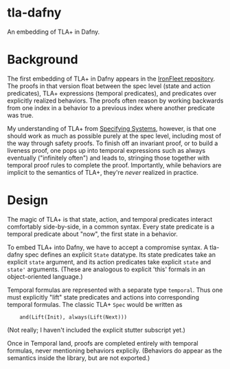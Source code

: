 # tla-dafny
An embedding of TLA+ in Dafny.

# Background

The first embedding of TLA+ in Dafny appears in the
[IronFleet repository](https://github.com/Microsoft/Ironclad/tree/master/ironfleet/src). The proofs in that version float between the spec level
(state and action predicates), TLA+ expressions (temporal predicates),
and predicates over explicitly realized behaviors. The proofs often reason
by working backwards from one index in a behavior to a previous index where
another predicate was true.

My understanding of TLA+ from
[Specifying Systems](https://lamport.azurewebsites.net/tla/book-02-08-08.pdf),
however, is that one should work as much as possible purely at the spec level,
including most of the way through safety proofs.
To finish off an invariant proof, or to build a liveness proof, one pops up
into temporal expressions such as always eventually ("infinitely often") and
leads to, stringing those together with temporal proof rules to complete
the proof. Importantly, while behaviors are implicit to the semantics of TLA+,
they're _never_ realized in practice.

# Design

The magic of TLA+ is that state, action, and temporal predicates interact
comfortably side-by-side, in a common syntax.
Every state predicate is a temporal predicate about "now", the first state
in a behavior.

To embed TLA+ into Dafny, we have to accept a compromise syntax. A tla-dafny
spec defines an explicit `State` datatype. Its state predicates take an
explicit `state` argument, and its action predicates take explicit `state`
and `state'` arguments. (These are analogous to explicit 'this' formals in
an object-oriented language.)

Temporal formulas are represented with a separate type `temporal`. Thus
one must explicitly "lift" state predicates and actions into corresponding
temporal formulas. The classic TLA+ `Spec` would be written as
```
    and(Lift(Init), always(Lift(Next)))
```
(Not really; I haven't included the explicit stutter subscript yet.)

Once in Temporal land, proofs are completed entirely with temporal formulas,
never mentioning behaviors explicily. (Behaviors do appear as the semantics
inside the library, but are not exported.)
